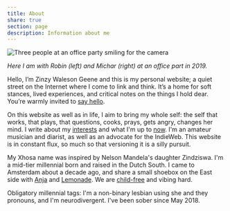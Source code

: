 ```yaml
---
title: About
share: true
section: page
description: Information about me
---
```


![Three people at an office party smiling for the camera](https://res.cloudinary.com/dbi2zounq/image/upload/v1673958111/me/zinzy-at-a-party_vrzlqr.jpg)

_Here I am with Robin (left) and Michar (right) at an office part in 2019._

Hello, I’m Zinzy Waleson Geene and this is my personal website; a quiet street on the Internet where I come to link and think. It’s a home for soft stances, lived experiences, and critical notes on the things I hold dear. You’re warmly invited to [say hello](/hello).

On this website as well as in life, I aim to bring my whole self: the self that works, that plays, that questions, cooks, prays, gets angry, changes her mind. I write about my [interests](/interests) and what I'm up to [now](/now). I'm an amateur musician and diarist, as well as an advocate for the IndieWeb. This website is in constant flux, so much so that versioning it is a silly pursuit.

My Xhosa name was inspired by Nelson Mandela's daughter Zindziswa. I'm a mid-tier millennial born and raised in the Dutch South. I came to Amsterdam about a decade ago, and share a small shoebox on the East side with [Anja](https://anjawaleson.notion.site/Anja-Waleson-0182c8df804b4b12ab6e70b5b5795a55) and [Lemonade](https://lemonade.waleson.us/). We are [child-free](https://en.wikipedia.org/wiki/Voluntary_childlessness) and vibing hard.

Obligatory millennial tags: I'm a non-binary lesbian using she and they pronouns, and I'm neurodivergent. I've been sober since May 2018.